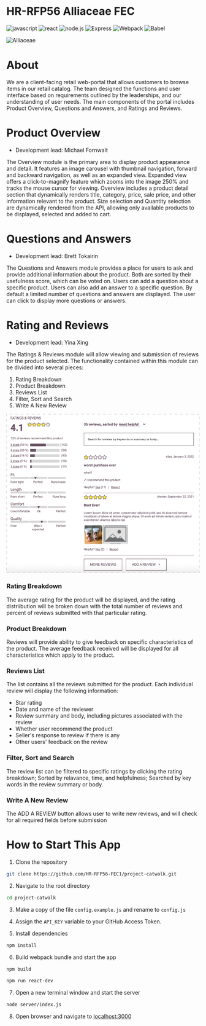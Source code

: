 # HR-RFP56 Alliaceae FEC

![javascript](https://img.shields.io/badge/JavaScript-20232A?style=for-the-badge&logo=javascript&logoColor=F7DF1E)
![react](https://img.shields.io/badge/React-20232A?style=for-the-badge&logo=react&logoColor=61DAFB)
![node.js](https://img.shields.io/badge/Node.js-20232A?style=for-the-badge&logo=nodedotjs&logoColor=green)
![Express](https://img.shields.io/badge/-Express-20232A?style=for-the-badge&logo=express&logoColor=yellow)
![Webpack](https://img.shields.io/badge/-webpack-20232A?style=for-the-badge&logo=webpack&logoColor=blueviolet)
![Babel](https://img.shields.io/badge/-Babel-20232A?style=for-the-badge&logo=babel&logoColor=yellow)


![Alliaceae](extra/Overview-Demo.gif)

# About
We are a client-facing retail web-portal that allows customers to browse items in our retail catalog. The team designed the functions and user interface based on requirements outlined by the leaderships, and our understanding of user needs. The main components of the portal includes Product Overview, Questions and Answers, and Ratings and Reviews.


# Product Overview
- Development lead: Michael Fornwalt


The Overview module is the primary area to display product appearance and detail. It features an image carousel with thumbnail navigation, forward and backward navigation, as well as an expanded view. Expanded view offers a click-to-magnify feature which zooms into the image 250% and tracks the mouse cursor for viewing. Overview includes a product detail section that dynamically renders title, category, price, sale price, and other information relevant to the product. Size selection and Quantity selection are dynamically rendered from the API, allowing only available products to be displayed, selected and added to cart.


# Questions and Answers
- Development lead: Brett Tokairin

The Questions and Answers module provides a place for users to ask and provide additional information about the product. Both are sorted by their usefulness score, which can be voted on. Users can add a question about a specific product. Users can also add an answer to a specific question. By default a limited number of questions and answers are displayed. The user can click to display more questions or answers.


# Rating and Reviews
- Development lead: Yina Xing

The Ratings & Reviews module will allow viewing and submission of reviews for the product selected.  The functionality contained within this module can be divided into several pieces:
1. Rating Breakdown
2. Product Breakdown
3. Reviews List
4. Filter, Sort and Search
5. Write A New Review

![Ratings-Reviews-Demo](extra/ratings-demo.gif)

### Rating Breakdown
The average rating for the product will be displayed, and the rating distriibution will be broken down with the total number of reviews and percent of reviews submitted with that particular rating.

### Product Breakdown
Reviews will provide ability to give feedback on specific characteristics of the product. The average feedback received will be displayed for all characteristics which apply to the product.

### Reviews List
The list contains all the reviews submitted for the product. Each individual review will display the following information:
- Star rating
- Date and name of the reviewer
- Review summary and body, including pictures associated with the review
- Whether user recommend the product
- Seller's response to review if there is any
- Other users' feedback on the review

### Filter, Sort and Search
The review list can be filtered to specific ratings by clicking the rating breakdown; Sorted by relavance, time, and helpfulness; Searched by key words in the review summary or body.

### Write A New Review
The ADD A REVIEW button allows user to write new reviews, and will check for all required fields before submission

# How to Start This App
1. Clone the repository
```bash
git clone https://github.com/HR-RFP56-FEC1/project-catwalk.git
```
2. Navigate to the root directory
```bash
cd project-catwalk
```
3. Make a copy of the file `config.example.js` and rename to `config.js`

4. Assign the `API_KEY` variable to your GitHub Access Token.

5. Install dependencies
```bash
npm install
```

6. Build webpack bundle and start the app
```bash
npm build
```
```bash
npm run react-dev
```

7. Open a new terminal window and start the server
```bash
node server/index.js
```

8. Open browser and navigate to [localhost:3000](http://localhost:3000)